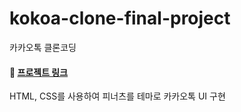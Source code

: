 # kokoa-clone-final-project
카카오톡 클론코딩


#### :link: [프로젝트 링크](https://kwaksohyun.github.io/kokoa-clone-final-project/)
HTML, CSS를 사용하여 피너츠를 테마로 카카오톡 UI 구현
